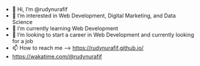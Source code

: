- 👋 Hi, I’m @rudynurafif
- 👀 I’m interested in Web Development, Digital Marketing, and Data Science
- 🌱 I’m currently learning Web Development
- 💞️ I’m looking to start a career in Web Development and currently looking for a job
- 📫 How to reach me --> https://rudynurafif.github.io/
- https://wakatime.com/@rudynurafif
